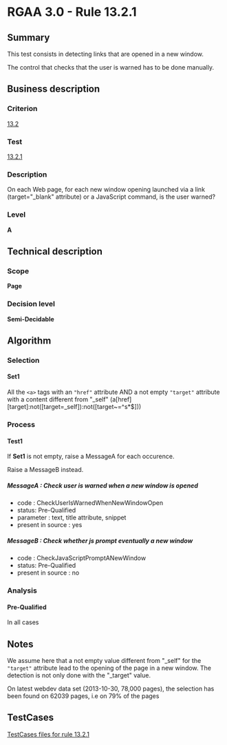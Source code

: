 # RGAA 3.0 -  Rule 13.2.1

## Summary

This test consists in detecting links that are opened in a new window.

The control that checks that the user is warned has to be done manually.

## Business description

### Criterion

[13.2](http://asqatasun.github.io/RGAA--3.0--EN/RGAA3.0_Criteria_English_version_v1.html#crit-13-2)

### Test

[13.2.1](http://asqatasun.github.io/RGAA--3.0--EN/RGAA3.0_Criteria_English_version_v1.html#test-13-2-1)

### Description
On each Web page, for
    each new window opening launched via a link
    (target="_blank" attribute) or a JavaScript command, is
    the user warned? 


### Level

**A**

## Technical description

### Scope

**Page**

### Decision level

**Semi-Decidable**

## Algorithm

### Selection

#### Set1

All the `<a>` tags with an `"href"` attribute AND a not empty
`"target"` attribute with a content different from "_self"
(a[href][target]:not([target=_self]):not([target~=^s*$]))

### Process

#### Test1

If **Set1** is not empty, raise a MessageA for each occurence.

Raise a MessageB instead.

##### MessageA : Check user is warned when a new window is opened

-   code : CheckUserIsWarnedWhenNewWindowOpen
-   status: Pre-Qualified
-   parameter : text, title attribute, snippet
-   present in source : yes

##### MessageB : Check whether js prompt eventually a new window

-   code : CheckJavaScriptPromptANewWindow
-   status: Pre-Qualified
-   present in source : no

### Analysis

#### Pre-Qualified

In all cases

## Notes

We assume here that a not empty value different from "_self" for the
`"target"` attribute lead to the opening of the page in a new window. The
detection is not only done with the "_target" value.

On latest webdev data set (2013-10-30, 78,000 pages), the selection has
been found on 62039 pages, i.e on 79% of the pages



##  TestCases 

[TestCases files for rule 13.2.1](https://gitlab.com/asqatasun/Asqatasun/-/tree/master/rules/rules-rgaa3.0/src/test/resources/testcases/rgaa30/Rgaa30Rule130201/) 


